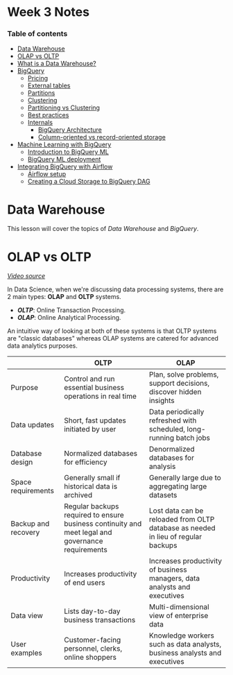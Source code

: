 # Week 3 Notes

### Table of contents

- [Data Warehouse](#data-warehouse)
- [OLAP vs OLTP](#olap-vs-oltp)
- [What is a Data Warehouse?](#what-is-a-data-warehouse)
- [BigQuery](#bigquery)
  - [Pricing](#pricing)
  - [External tables](#external-tables)
  - [Partitions](#partitions)
  - [Clustering](#clustering)
  - [Partitioning vs Clustering](#partitioning-vs-clustering)
  - [Best practices](#best-practices)
  - [Internals](#internals)
    - [BigQuery Architecture](#bigquery-architecture)
    - [Column-oriented vs record-oriented storage](#column-oriented-vs-record-oriented-storage)
- [Machine Learning with BigQuery](#machine-learning-with-bigquery)
  - [Introduction to BigQuery ML](#introduction-to-bigquery-ml)
  - [BigQuery ML deployment](#bigquery-ml-deployment)
- [Integrating BigQuery with Airflow](#integrating-bigquery-with-airflow)
  - [Airflow setup](#airflow-setup)
  - [Creating a Cloud Storage to BigQuery DAG](#creating-a-cloud-storage-to-bigquery-dag)

# Data Warehouse

This lesson will cover the topics of _Data Warehouse_ and _BigQuery_.
# OLAP vs OLTP

_[Video source](https://www.youtube.com/watch?v=jrHljAoD6nM&list=PL3MmuxUbc_hJed7dXYoJw8DoCuVHhGEQb&index=25)_

In Data Science, when we're discussing data processing systems, there are 2 main types: **OLAP** and **OLTP** systems.

* ***OLTP***: Online Transaction Processing.
* ***OLAP***: Online Analytical Processing.

An intuitive way of looking at both of these systems is that OLTP systems are "classic databases" whereas OLAP systems are catered for advanced data analytics purposes.

|   | OLTP | OLAP |
|---|---|---|
| Purpose | Control and run essential business operations in real time | Plan, solve problems, support decisions, discover hidden insights |
| Data updates | Short, fast updates initiated by user | Data periodically refreshed with scheduled, long-running batch jobs |
| Database design | Normalized databases for efficiency | Denormalized databases for analysis |
| Space requirements | Generally small if historical data is archived | Generally large due to aggregating large datasets |
| Backup and recovery | Regular backups required to ensure business continuity and meet legal and governance requirements | Lost data can be reloaded from OLTP database as needed in lieu of regular backups |
| Productivity | Increases productivity of end users | Increases productivity of business managers, data analysts and executives |
| Data view | Lists day-to-day business transactions | Multi-dimensional view of enterprise data |
| User examples | Customer-facing personnel, clerks, online shoppers | Knowledge workers such as data analysts, business analysts and executives |
